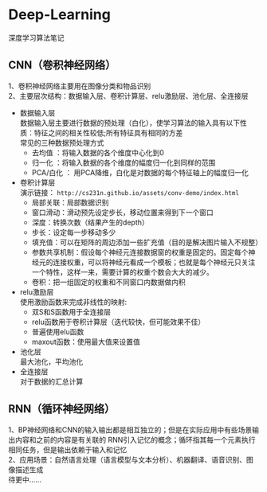 # Deep-Learning
深度学习算法笔记

## CNN（卷积神经网络）

1、卷积神经网络主要用在图像分类和物品识别 <br>
2、主要层次结构：数据输入层、卷积计算层、relu激励层、池化层、全连接层
* 数据输入层 <br>
数据输入层主要进行数据的预处理（白化），使学习算法的输入具有以下性质：特征之间的相关性较低;所有特征具有相同的方差 <br>
常见的三种数据预处理方式<br>
  * 去均值 ：将输入数据的各个维度中心化到0 
  * 归一化 ：将输入数据的各个维度的幅度归一化到同样的范围 
  * PCA/白化 ： 用PCA降维，白化是对数据的每个特征轴上的幅度归一化 
* 卷积计算层  <br>
演示链接： `http://cs231n.github.io/assets/conv-demo/index.html` 
  * 局部关联：局部数据识别 
  * 窗口滑动：滑动预先设定步长，移动位置来得到下一个窗口 
  * 深度：转换次数（结果产生的depth） 
  * 步长：设定每一步移动多少  
  * 填充值：可以在矩阵的周边添加一些扩充值（目的是解决图片输入不规整） 
  * 参数共享机制：假设每个神经元连接数据窗的权重是固定的。固定每个神经元的连接权重，可以将神经元看成一个模板；也就是每个神经元只关注一个特性，这样一来，需要计算的权重个数会大大的减少。
  * 卷积：把一组固定的权重和不同窗口内数据做内积  
* relu激励层<br>
使用激励函数来完成非线性的映射:
  * 双S和S函数用于全连接层
  * relu函数用于卷积计算层（迭代较快，但可能效果不佳）
  * 普遍使用elu函数
  * maxout函数：使用最大值来设置值
* 池化层<br> 
最大池化，平均池化
* 全连接层 <br>
对于数据的汇总计算
## RNN（循环神经网络）
1、BP神经网络和CNN的输入输出都是相互独立的；但是在实际应用中有些场景输出内容和之前的内容是有关联的
RNN引入记忆的概念；循环指其每一个元素执行相同任务，但是输出依赖于输入和记忆<br>
2、应用场景：自然语言处理（语言模型与文本分析）、机器翻译、语音识别、图像描述生成<br>
待更中......


